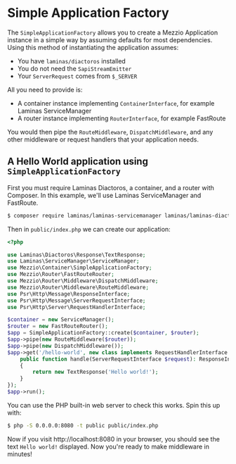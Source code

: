 # Simple Application Factory

The `SimpleApplicationFactory` allows you to create a Mezzio Application
instance in a simple way by assuming defaults for most dependencies. Using
this method of instantiating the application assumes:

 - You have `laminas/diactoros` installed
 - You do not need the `SapiStreamEmitter`
 - Your `ServerRequest` comes from `$_SERVER`

All you need to provide is:

 - A container instance implementing `ContainerInterface`, for example
   Laminas ServiceManager
 - A router instance implementing `RouterInterface`, for example FastRoute
 
You would then pipe the `RouteMiddleware`, `DispatchMiddleware`, and any other
middleware or request handlers that your application needs. 
 
## A Hello World application using `SimpleApplicationFactory`

First you must require Laminas Diactoros, a container, and a router with
Composer. In this example, we'll use Laminas ServiceManager and FastRoute.

```bash
$ composer require laminas/laminas-servicemanager laminas/laminas-diactoros mezzio/mezzio-fastroute
```

Then in `public/index.php` we can create our application:

```php
<?php

use Laminas\Diactoros\Response\TextResponse;
use Laminas\ServiceManager\ServiceManager;
use Mezzio\Container\SimpleApplicationFactory;
use Mezzio\Router\FastRouteRouter;
use Mezzio\Router\Middleware\DispatchMiddleware;
use Mezzio\Router\Middleware\RouteMiddleware;
use Psr\Http\Message\ResponseInterface;
use Psr\Http\Message\ServerRequestInterface;
use Psr\Http\Server\RequestHandlerInterface;

$container = new ServiceManager();
$router = new FastRouteRouter();
$app = SimpleApplicationFactory::create($container, $router);
$app->pipe(new RouteMiddleware($router));
$app->pipe(new DispatchMiddleware());
$app->get('/hello-world', new class implements RequestHandlerInterface {
    public function handle(ServerRequestInterface $request): ResponseInterface
    {
        return new TextResponse('Hello world!');
    }
});
$app->run();
```

You can use the PHP built-in web server to check this works. Spin this up with:

```bash
$ php -S 0.0.0.0:8080 -t public public/index.php
```

Now if you visit http://localhost:8080 in your browser, you should see the text
`Hello world!` displayed. Now you're ready to make middleware in minutes!

